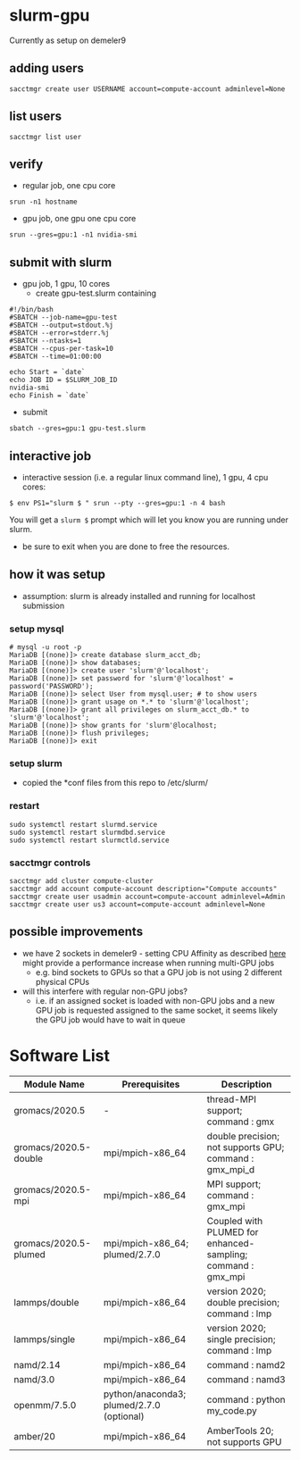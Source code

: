 # slurm-gpu

Currently as setup on demeler9

## adding users
```
sacctmgr create user USERNAME account=compute-account adminlevel=None
```

## list users
```
sacctmgr list user
```

## verify
 - regular job, one cpu core
```
srun -n1 hostname
```
 - gpu job, one gpu one cpu core
```
srun --gres=gpu:1 -n1 nvidia-smi
```
## submit with slurm
 - gpu job, 1 gpu, 10 cores
   - create gpu-test.slurm containing
```
#!/bin/bash                                                                                                                                                                                                           
#SBATCH --job-name=gpu-test                                                                                                                                                                                            
#SBATCH --output=stdout.%j                                                                                                                                                                                            
#SBATCH --error=stderr.%j                                                                                                                                                                                             
#SBATCH --ntasks=1                                                                                                                                                                                                    
#SBATCH --cpus-per-task=10                                                                                                                                                                                            
#SBATCH --time=01:00:00                                                                                                                                                                                               
                                                                                                                                                                                                                      
echo Start = `date`                                                                                                                                                                                                   
echo JOB ID = $SLURM_JOB_ID                                                                                                                                                                                           
nvidia-smi                                                                                                                                                                                                            
echo Finish = `date`
```
  - submit
```
sbatch --gres=gpu:1 gpu-test.slurm
```

## interactive job
 - interactive session (i.e. a regular linux command line), 1 gpu, 4 cpu cores:
```
$ env PS1="slurm $ " srun --pty --gres=gpu:1 -n 4 bash
```
 You will get a ```slurm $``` prompt which will let you know you are running under slurm.
 - be sure to exit when you are done to free the resources.
## how it was setup

 - assumption: slurm is already installed and running for localhost submission
 
### setup mysql
```
# mysql -u root -p
MariaDB [(none)]> create database slurm_acct_db;
MariaDB [(none)]> show databases;
MariaDB [(none)]> create user 'slurm'@'localhost';
MariaDB [(none)]> set password for 'slurm'@'localhost' = password('PASSWORD');
MariaDB [(none)]> select User from mysql.user; # to show users
MariaDB [(none)]> grant usage on *.* to 'slurm'@'localhost';
MariaDB [(none)]> grant all privileges on slurm_acct_db.* to 'slurm'@'localhost';
MariaDB [(none)]> show grants for 'slurm'@localhost;
MariaDB [(none)]> flush privileges;
MariaDB [(none)]> exit
```
### setup slurm
 - copied the *conf files from this repo to /etc/slurm/

### restart
```
sudo systemctl restart slurmd.service
sudo systemctl restart slurmdbd.service
sudo systemctl restart slurmctld.service
```

### sacctmgr controls
```
sacctmgr add cluster compute-cluster
sacctmgr add account compute-account description="Compute accounts"
sacctmgr create user usadmin account=compute-account adminlevel=Admin
sacctmgr create user us3 account=compute-account adminlevel=None
```

## possible improvements
 - we have 2 sockets in demeler9 - setting CPU Affinity as described [here](https://github.com/dholt/slurm-gpu) might provide a performance increase when running multi-GPU jobs
   - e.g. bind sockets to GPUs so that a GPU job is not using 2 different physical CPUs
 - will this interfere with regular non-GPU jobs?
   - i.e. if an assigned socket is loaded with non-GPU jobs and a new GPU job is requested assigned to the same socket, it seems likely the GPU job would have to wait in queue  

# Software List
| Module Name | Prerequisites | Description | 
|  ---  | --- | --- |
| gromacs/2020.5 | - | thread-MPI support; command : gmx|
| gromacs/2020.5-double | mpi/mpich-x86_64 | double precision; not supports GPU; command : gmx_mpi_d | 
| gromacs/2020.5-mpi | mpi/mpich-x86_64 | MPI support; command : gmx_mpi |
| gromacs/2020.5-plumed | mpi/mpich-x86_64; plumed/2.7.0 | Coupled with PLUMED for enhanced-sampling; command : gmx_mpi |
| lammps/double | mpi/mpich-x86_64 | version 2020; double precision; command : lmp|
| lammps/single | mpi/mpich-x86_64 | version 2020; single precision; command : lmp|
| namd/2.14 | mpi/mpich-x86_64 | command : namd2|
| namd/3.0 | mpi/mpich-x86_64 | command : namd3|
| openmm/7.5.0 | python/anaconda3; plumed/2.7.0 (optional) | command : python my_code.py |
| amber/20 | mpi/mpich-x86_64 | AmberTools 20; not supports GPU|
